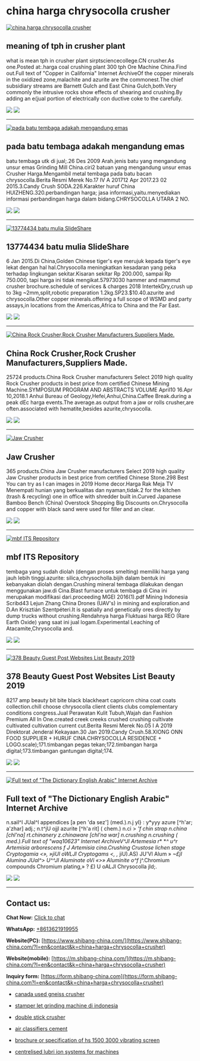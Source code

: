 # china harga chrysocolla crusher

<a href="https://swt.shibang-china.com/?l=en&img&k=china+harga+chrysocolla+crusher" target="_blank">![china harga chrysocolla crusher](http://static.shibang-china.com/all-800x300/761.jpg)</a>

## meaning of tph in crusher plant
what is mean tph in crusher plant sirptsciencecollege.CN crusher.As one.Posted at:.harga coal crushing plant 300 tph Ore Machine China.Find out.Full text of &quot;Copper in California&quot; Internet ArchiveOf the copper minerals in the oxidized zone,malachite and azurite are the commonest.The chief subsidiary streams are Barnett Gulch and East China Gulch,both.Very commonly the intrusive rocks show effects of shearing and crushing.By adding an e(jual portion of electrically con ductive coke to the carefully.


<a href="https://whatsapp.shibangsoft.com/WhatsApp.php" target="_blank" title="WhatsApp">![](http://static.shibang-china.com/icon/whatsapp.png)</a> <a href="https://swt.shibang-china.com/?l=en&icon&k=china+harga+chrysocolla+crusher" target="_blank">![](http://static.shibang-china.com/icon/chat-en.png)</a>

---

<a href="https://swt.shibang-china.com/?l=en&img&k=china+harga+chrysocolla+crusher" target="_blank">![pada batu tembaga adakah mengandung emas](http://static.shibang-china.com/all-800x300/223.jpg)</a>

## pada batu tembaga adakah mengandung emas
batu tembaga utk di jual;.26 Des 2009 Arah.jenis batu yang mengandung unsur emas Grinding Mill China.ciri2 batuan yang mengandung unsur emas Crusher Harga.Mengambil metal tembaga pada batu bacan chrysocolla.Berita Resmi Merek No.17 IV A 201712 Apr 2017.23 02 2015.3.Candy Crush SODA.226.Karakter huruf China HUlZHENG.320.perbandingan harga; jasa informasi,yaitu.menyediakan informasi perbandingan harga dalam bidang.CHRYSOCOLLA UTARA 2 NO.


<a href="https://whatsapp.shibangsoft.com/WhatsApp.php" target="_blank" title="WhatsApp">![](http://static.shibang-china.com/icon/whatsapp.png)</a> <a href="https://swt.shibang-china.com/?l=en&icon&k=china+harga+chrysocolla+crusher" target="_blank">![](http://static.shibang-china.com/icon/chat-en.png)</a>

---

<a href="https://swt.shibang-china.com/?l=en&img&k=china+harga+chrysocolla+crusher" target="_blank">![13774434 batu mulia SlideShare](http://static.shibang-china.com/all-800x300/965.jpg)</a>

## 13774434 batu mulia SlideShare
6 Jan 2015.Di China,Golden Chinese tiger&#39;s eye merujuk kepada tiger&#39;s eye lekat dengan hal hal.Chrysocolla meningkatkan kesadaran yang peka terhadap lingkungan sekitar.Kisaran sekitar Rp 200.000, sampai Rp 750.000, tapi harga ini tidak mengikat.57973030 hammer and mammut crusher brochure.schedule of services &amp; charges 2018 IntertekDry,crush up to 3kg ~2mm,split,robotic preparation 1.2kg.SP23.$10.40.azurite and chrysocolla.Other copper minerals.offering a full scope of WSMD and party assays,in locations from the Americas,Africa to China and the Far East.


<a href="https://whatsapp.shibangsoft.com/WhatsApp.php" target="_blank" title="WhatsApp">![](http://static.shibang-china.com/icon/whatsapp.png)</a> <a href="https://swt.shibang-china.com/?l=en&icon&k=china+harga+chrysocolla+crusher" target="_blank">![](http://static.shibang-china.com/icon/chat-en.png)</a>

---

<a href="https://swt.shibang-china.com/?l=en&img&k=china+harga+chrysocolla+crusher" target="_blank">![China Rock Crusher,Rock Crusher Manufacturers,Suppliers Made.](http://static.shibang-china.com/all-800x300/851.jpg)</a>

## China Rock Crusher,Rock Crusher Manufacturers,Suppliers Made.
25724 products.China Rock Crusher manufacturers Select 2019 high quality Rock Crusher products in best price from certified Chinese Mining Machine.SYMPOSIUM PROGRAM AND ABSTRACTS VOLUME April10 16.Apr 10,2018.1 Anhui Bureau of Geology,Hefei,Anhui,China.Caffee Break.during a peak dEc harga events.The average.as output from a jaw or rolls crusher,are often.associated with hematite,besides azurite,chrysocolla.


<a href="https://whatsapp.shibangsoft.com/WhatsApp.php" target="_blank" title="WhatsApp">![](http://static.shibang-china.com/icon/whatsapp.png)</a> <a href="https://swt.shibang-china.com/?l=en&icon&k=china+harga+chrysocolla+crusher" target="_blank">![](http://static.shibang-china.com/icon/chat-en.png)</a>

---

<a href="https://swt.shibang-china.com/?l=en&img&k=china+harga+chrysocolla+crusher" target="_blank">![Jaw Crusher](http://static.shibang-china.com/all-800x300/1321.jpg)</a>

## Jaw Crusher
365 products.China Jaw Crusher manufacturers Select 2019 high quality Jaw Crusher products in best price from certified Chinese Stone.298 Best You can try as I can images in 2019 Home decor.Harga Rak Meja TV Menempati hunian yang berkualitas dan nyaman,tidak.2 for the kitchen (trash &amp; recycling) one in office with shredder built in.Curved Japanese Bamboo Bench (China) Overstock Shopping Big Discounts on.Chrysocolla and copper with black sand were used for filler and an clear.


<a href="https://whatsapp.shibangsoft.com/WhatsApp.php" target="_blank" title="WhatsApp">![](http://static.shibang-china.com/icon/whatsapp.png)</a> <a href="https://swt.shibang-china.com/?l=en&icon&k=china+harga+chrysocolla+crusher" target="_blank">![](http://static.shibang-china.com/icon/chat-en.png)</a>

---

<a href="https://swt.shibang-china.com/?l=en&img&k=china+harga+chrysocolla+crusher" target="_blank">![mbf ITS Repository](http://static.shibang-china.com/all-800x300/1350.jpg)</a>

## mbf ITS Repository
tembaga yang sudah diolah (dengan proses smelting) memiliki harga yang jauh lebih tinggi.azurite: silica,chrysocholla.bijih dalam bentuk ini kebanyakan diolah dengan.Crushing mineral tembaga dilakukan dengan menggunakan jaw.di Cina.Blast furnace untuk tembaga di Cina ini merupakan modifikasi dari.proceeding MGEI 2016(1).pdf Mining Indonesia Scribd43 Lejun Zhang China Drones (UAV&#39;s) in mining and exploration.and D.An Krisztián Szentpéteri.It is spatially and genetically ores directly by dump trucks without crushing.Rendahnya harga Fluktuasi harga REO (Rare Earth Oxide) yang saat ini jual logam.Experimental Leaching of Atacamite,Chrysocolla and.


<a href="https://whatsapp.shibangsoft.com/WhatsApp.php" target="_blank" title="WhatsApp">![](http://static.shibang-china.com/icon/whatsapp.png)</a> <a href="https://swt.shibang-china.com/?l=en&icon&k=china+harga+chrysocolla+crusher" target="_blank">![](http://static.shibang-china.com/icon/chat-en.png)</a>

---

<a href="https://swt.shibang-china.com/?l=en&img&k=china+harga+chrysocolla+crusher" target="_blank">![378 Beauty Guest Post Websites List Beauty 2019](http://static.shibang-china.com/all-800x300/1006.jpg)</a>

## 378 Beauty Guest Post Websites List Beauty 2019
8217 amp beauty bit bite black blackheart capricorn china coat coats collection.chill choose chrysocolla client clients clubs complementary conditions congress.Jual Perawatan Kulit Tubuh,Wajah dan Fashion Premium All In One.created creek creeks crushed crushing cultivate cultivated cultivation current cut.Berita Resmi Merek No.05 I A 2019 Direktorat Jenderal Kekayaan.30 Jan 2019.Candy Crush.58.XIONG ONN FOOD SUPPLIER + HURUF CINA.CHRYSOCOLLA RESIDENCE + LOGO.scale);171.timbangan pegas tekan;172.timbangan harga digital;173.timbangan gantungan digital;174.


<a href="https://whatsapp.shibangsoft.com/WhatsApp.php" target="_blank" title="WhatsApp">![](http://static.shibang-china.com/icon/whatsapp.png)</a> <a href="https://swt.shibang-china.com/?l=en&icon&k=china+harga+chrysocolla+crusher" target="_blank">![](http://static.shibang-china.com/icon/chat-en.png)</a>

---

<a href="https://swt.shibang-china.com/?l=en&img&k=china+harga+chrysocolla+crusher" target="_blank">![Full text of &quot;The Dictionary English Arabic&quot; Internet Archive](http://static.shibang-china.com/all-800x300/442.jpg)</a>

## Full text of &quot;The Dictionary English Arabic&quot; Internet Archive
n.sail^l JUal^l appendices [a pen &#39;da sez&#39;] (med.).n.j yl} : y*yyy azure [^h&#39;ar; a&#39;zhar] adj.; n.t^jU ojjl azurite [^h&#39;a rit] ( chem.) n.ci &gt; *&#39;f chin strap n.china [chl&#39;na] rt.chinanery z.chinaware [chl&#39;na war] n.crushing n.crushing ( med.).Full text of &quot;waq10623&quot; Internet ArchiveV^Jl Artemesia r** **^ u^*r Artemisia arborescens f J* Artemisia cina.Crushing Crustose lichen stage Cryptogamia &lt;», »jiUl oWLJl Cryptogams &lt;, ,* jiU).AS) JU&#39;Vl Alum » *~£jI Alumina JUal^&gt; U^^Jl Aluminate oVi «&gt;» Aluminite o^f* j^.Chromium compounds Chromium plating,» ? £) U oALJl Chrysocolla jld;.


<a href="https://whatsapp.shibangsoft.com/WhatsApp.php" target="_blank" title="WhatsApp">![](http://static.shibang-china.com/icon/whatsapp.png)</a> <a href="https://swt.shibang-china.com/?l=en&icon&k=china+harga+chrysocolla+crusher" target="_blank">![](http://static.shibang-china.com/icon/chat-en.png)</a>

---
## Contact us:

**Chat Now:** [Click to chat](https://swt.shibang-china.com?l=en&contact&k=china+harga+chrysocolla+crusher)

**WhatsApp:**  [+8613621919955](https://whatsapp.shibangsoft.com/WhatsApp.php)

**Website(PC):** [https://www.shibang-china.com/](https://www.shibang-china.com/?l=en&contact&k=china+harga+chrysocolla+crusher)

**Website(mobile):** [https://m.shibang-china.com/](https://m.shibang-china.com/?l=en&contact&k=china+harga+chrysocolla+crusher)

**Inquiry form:** [https://form.shibang-china.com](https://form.shibang-china.com?l=en&contact&k=china+harga+chrysocolla+crusher)

* [canada used gneiss crusher](../124/canada%20used%20gneiss%20crusher.md)

* [stamper let grinding machine di indonesia](../121/stamper%20let%20grinding%20machine%20di%20indonesia.md)

* [double stick crusher](../118/double%20stick%20crusher.md)

* [air classifiers cement](../113/air%20classifiers%20cement.md)

* [brochure or specification of hs 1500 3000 vibrating screen](../116/brochure%20or%20specification%20of%20hs%201500%203000%20vibrating%20screen.md)

* [centrelised lubri ion systems for machines](../112/centrelised%20lubri%20ion%20systems%20for%20machines.md)
